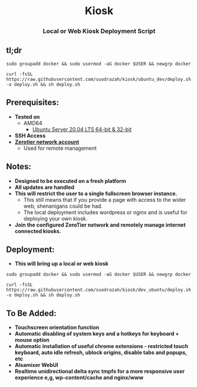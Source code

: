 # <p align="center">Kiosk</p>
### <p align="center">Local or Web Kiosk Deployment Script</p>

## tl;dr
```
sudo groupadd docker && sudo usermod -aG docker $USER && newgrp docker
```
```
curl -fsSL https://raw.githubusercontent.com/suodrazah/kiosk/ubuntu_dev/deploy.sh -o deploy.sh && sh deploy.sh
```

## Prerequisites:
* **Tested on**
  * AMD64
    * [Ubuntu Server 20.04 LTS 64-bit & 32-bit](https://ubuntu.com/download/server/)
* **SSH Access**
* **[Zerotier network account](https://www.zerotier.com/)**
  * Used for remote management

## Notes:
* **Designed to be executed on a fresh platform**
* **All updates are handled**
* **This will restrict the user to a single fullscreen browser instance.**
  * This still means that if you provide a page with access to the wider web, shenanigans could be had.
  * The local deployment includes wordpress or nginx and is useful for deploying your own kiosk.
* **Join the configured ZeroTier network and remotely manage internet connected kiosks.**

## Deployment:
* **This will bring up a local or web kiosk**
```
sudo groupadd docker && sudo usermod -aG docker $USER && newgrp docker
```
```
curl -fsSL https://raw.githubusercontent.com/suodrazah/kiosk/dev_ubuntu/deploy.sh -o deploy.sh && sh deploy.sh
```

## To Be Added:
* **Touchscreen orientation function**
* **Automatic disabling of system keys and a hotkeys for keyboard + mouse option**
* **Automatic installation of useful chrome extensions - restricted touch keyboard, auto idle refresh, ublock origins, disable tabs and popups, etc**
* **Alsamixer WebUI**
* **Realtime unidirectional delta sync tmpfs for a more responsive user experience e,g, wp-content/cache and nginx/www**
